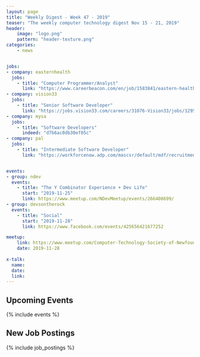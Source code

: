 ```yaml
---
layout: page
title: "Weekly Digest - Week 47 - 2019"
teaser: "The weekly computer technology digest Nov 15 - 21, 2019"
header:
    image: "logo.png"
    pattern: "header-texture.png"
categories:
    - news


jobs:
- company: easternhealth
  jobs:
    - title: "Computer Programmer/Analyst"
      link: "https://www.careerbeacon.com/en/job/1583841/eastern-health/computer-programmer-analyst-2-positions-repost/st-john-s"
- company: vision33
  jobs:
    - title: "Senior Software Developer"
      link: "https://jobs.vision33.com/careers/31076-Vision33/jobs/12951907-Senior-Software-Developer--Services--Innovations-Team--Open-Location--Eastern-Canada"
- company: mysa
  jobs:
    - title: "Software Developers"
      indeed: "d7b6ac0db30ef05c"
- company: pal
  jobs:
    - title: "Intermediate Software Developer"
      link: "https://workforcenow.adp.com/mascsr/default/mdf/recruitment/recruitment.html?cid=03260d95-ec69-4efe-bf94-e3498c60d919&jobId=263219"


events:
- group: ndev
  events:
    - title: "The Y Combinator Experience + Dev Life"
      start: "2019-11-25"
      link: https://www.meetup.com/NDevMeetup/events/266408699/
- group: devsontherock
  events:
    - title: "Social"
      start: "2019-11-28"
      link: https://www.facebook.com/events/425656421677252

meetup:
    link: https://www.meetup.com/Computer-Technology-Society-of-Newfoundland-and-Labrador/events/ddlmkryzpblc/
    date: 2019-11-28
  
x-talk:
  name:
  date:
  link:
---
```


## Upcoming Events
{% include events %}

## New Job Postings
{% include job_postings %}
